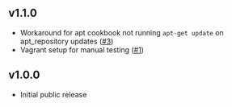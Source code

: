 ## v1.1.0

- Workaround for apt cookbook not running `apt-get update` on apt_repository
  updates ([#3](https://github.com/reaktor/chef-debian/issues/3))
- Vagrant setup for manual testing
  ([#1](https://github.com/reaktor/chef-debian/issues/1))

## v1.0.0

- Initial public release
